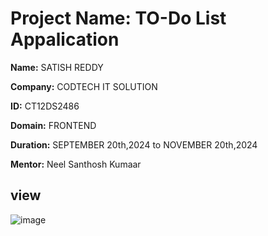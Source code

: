 # Project Name:  TO-Do List Appalication
**Name:** SATISH REDDY

**Company:** CODTECH IT SOLUTION

**ID:** CT12DS2486

**Domain:** FRONTEND

**Duration:** SEPTEMBER 20th,2024 to NOVEMBER 20th,2024

**Mentor:** Neel Santhosh Kumaar


## view
![image](https://github.com/user-attachments/assets/8536812c-d5b1-4771-bfb4-394abffec332)

